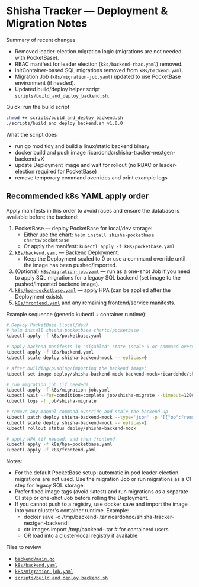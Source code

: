 # Shisha Tracker — Deployment & Migration Notes

Summary of recent changes
- Removed leader-election migration logic (migrations are not needed with PocketBase).
- RBAC manifest for leader election (`k8s/backend-rbac.yaml`) removed.
- initContainer-based SQL migrations removed from `k8s/backend.yaml`.
- Migration Job (`k8s/migration-job.yaml`) updated to use PocketBase environment (if needed).
- Updated build/deploy helper script [`scripts/build_and_deploy_backend.sh`](scripts/build_and_deploy_backend.sh:1).

Quick: run the build script
```bash
chmod +x scripts/build_and_deploy_backend.sh
./scripts/build_and_deploy_backend.sh v1.0.0
```

What the script does
- run go mod tidy and build a linux/static backend binary
- docker build and push image ricardohdc/shisha-tracker-nextgen-backend:vX
- update Deployment image and wait for rollout (no RBAC or leader-election required for PocketBase)
- remove temporary command overrides and print example logs

## Recommended k8s YAML apply order

Apply manifests in this order to avoid races and ensure the database is available before the backend:

1. PocketBase — deploy PocketBase for local/dev storage:
   - Either use the chart: `helm install shisha-pocketbase charts/pocketbase`
   - Or apply the manifest: `kubectl apply -f k8s/pocketbase.yaml`
2. [`k8s/backend.yaml`](k8s/backend.yaml:1) — Backend Deployment.
   - Keep the Deployment scaled to 0 or use a command override until the image has been pushed/imported.
3. (Optional) [`k8s/migration-job.yaml`](k8s/migration-job.yaml:1) — run as a one-shot Job if you need to apply SQL migrations for a legacy SQL backend (set image to the pushed/imported backend image).
4. [`k8s/hpa-pocketbase.yaml`](k8s/hpa-pocketbase.yaml:1) — apply HPA (can be applied after the Deployment exists).
5. [`k8s/frontend.yaml`](k8s/frontend.yaml:1) and any remaining frontend/service manifests.

Example sequence (generic kubectl + container runtime):
```bash
# Deploy PocketBase (local/dev)
# helm install shisha-pocketbase charts/pocketbase
kubectl apply -f k8s/pocketbase.yaml

# apply backend manifests in "disabled" state (scale 0 or command override)
kubectl apply -f k8s/backend.yaml
kubectl scale deploy shisha-backend-mock --replicas=0

# after building/pushing/importing the backend image:
kubectl set image deploy/shisha-backend-mock backend-mock=ricardohdc/shisha-tracker-nextgen-backend:v1.0.0

# run migration job (if needed)
kubectl apply -f k8s/migration-job.yaml
kubectl wait --for=condition=complete job/shisha-migrate --timeout=120s
kubectl logs -f job/shisha-migrate

# remove any manual command override and scale the backend up
kubectl patch deploy shisha-backend-mock --type='json' -p '[{"op":"remove","path":"/spec/template/spec/containers/0/command"}]' || true
kubectl scale deploy shisha-backend-mock --replicas=2
kubectl rollout status deploy/shisha-backend-mock

# apply HPA (if needed) and then frontend
kubectl apply -f k8s/hpa-pocketbase.yaml
kubectl apply -f k8s/frontend.yaml
```

Notes:
- For the default PocketBase setup: automatic in‑pod leader‑election migrations are not used. Use the migration Job or run migrations as a CI step for legacy SQL storage.
- Prefer fixed image tags (avoid :latest) and run migrations as a separate CI step or one-shot Job before rolling the Deployment.
- If you cannot push to a registry, use docker save and import the image into your cluster's container runtime. Example:
  - docker save -o /tmp/backend-<tag>.tar ricardohdc/shisha-tracker-nextgen-backend:<tag>
  - ctr images import /tmp/backend-<tag>.tar   # for containerd users
  - OR load into a cluster-local registry if available

Files to review
- [`backend/main.go`](backend/main.go:1)
- [`k8s/backend.yaml`](k8s/backend.yaml:1)
- [`k8s/migration-job.yaml`](k8s/migration-job.yaml:1)
- [`scripts/build_and_deploy_backend.sh`](scripts/build_and_deploy_backend.sh:1)
